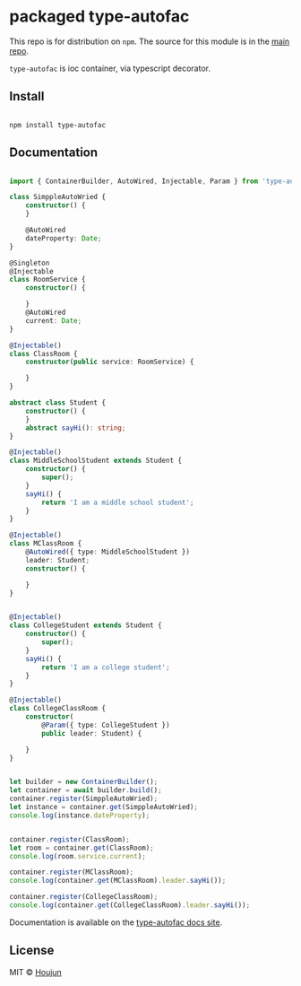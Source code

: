 # packaged type-autofac

This repo is for distribution on `npm`. The source for this module is in the
[main repo](https://github.com/zhouhoujun/type-autofac).

`type-autofac` is ioc container, via typescript decorator.



## Install

```shell

npm install type-autofac

```

## Documentation

```ts

import { ContainerBuilder, AutoWired, Injectable, Param } from 'type-autofac';

class SimppleAutoWried {
    constructor() {
    }

    @AutoWired
    dateProperty: Date;
}

@Singleton
@Injectable
class RoomService {
    constructor() {

    }
    @AutoWired
    current: Date;
}

@Injectable()
class ClassRoom {
    constructor(public service: RoomService) {

    }
}

abstract class Student {
    constructor() {
    }
    abstract sayHi(): string;
}

@Injectable()
class MiddleSchoolStudent extends Student {
    constructor() {
        super();
    }
    sayHi() {
        return 'I am a middle school student';
    }
}

@Injectable()
class MClassRoom {
    @AutoWired({ type: MiddleSchoolStudent })
    leader: Student;
    constructor() {

    }
}


@Injectable()
class CollegeStudent extends Student {
    constructor() {
        super();
    }
    sayHi() {
        return 'I am a college student';
    }
}

@Injectable()
class CollegeClassRoom {
    constructor(
        @Param({ type: CollegeStudent })
        public leader: Student) {

    }
}


let builder = new ContainerBuilder();
let container = await builder.build();
container.register(SimppleAutoWried);
let instance = container.get(SimppleAutoWried);
console.log(instance.dateProperty);


container.register(ClassRoom);
let room = container.get(ClassRoom);
console.log(room.service.current);

container.register(MClassRoom);
console.log(container.get(MClassRoom).leader.sayHi());

container.register(CollegeClassRoom);
console.log(container.get(CollegeClassRoom).leader.sayHi());


```

Documentation is available on the
[type-autofac docs site](https://github.com/zhouhoujun/type-autofac).

## License

MIT © [Houjun](https://github.com/zhouhoujun/)